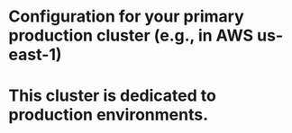 # Configuration for your primary production cluster (e.g., in AWS us-east-1)

# This cluster is dedicated to production environments.